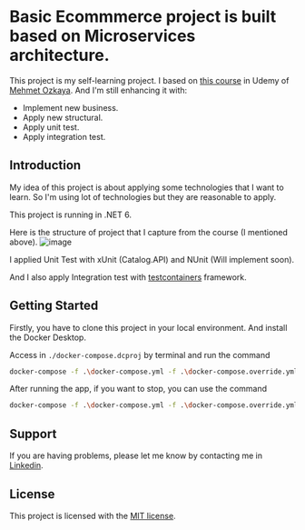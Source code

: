 # Basic Ecommmerce project is built based on Microservices architecture.

This project is my self-learning project. 
I based on [this course](https://www.udemy.com/course/microservices-architecture-and-implementation-on-dotnet/) in Udemy of [Mehmet Ozkaya](https://github.com/mehmetozkaya).
And I'm still enhancing it with:
- Implement new business.
- Apply new structural.
- Apply unit test.
- Apply integration test.

## Introduction

My idea of this project is about applying some technologies that I want to learn. So I'm using lot of technologies but they are reasonable to apply.

This project is running in .NET 6.

Here is the structure of project that I capture from the course (I mentioned above).
![image](https://github.com/phuocphan13/Microservices/assets/44283172/54edd605-8afc-44f5-a665-4db7d1ea1bf0)

I applied Unit Test with xUnit (Catalog.API) and NUnit (Will implement soon).

And I also apply Integration test with [testcontainers](https://testcontainers.com) framework.


## Getting Started

Firstly, you have to clone this project in your local environment.
And install the Docker Desktop.

Access in `./docker-compose.dcproj` by terminal and run the command

```bash
docker-compose -f .\docker-compose.yml -f .\docker-compose.override.yml up -d
```

After running the app, if you want to stop, you can use the command

```bash
docker-compose -f .\docker-compose.yml -f .\docker-compose.override.yml down
```

## Support

If you are having problems, please let me know by contacting me in [Linkedin](https://www.linkedin.com/in/phuoc-phan-47a3ab138/).

## License

This project is licensed with the [MIT license](LICENSE.txt).
